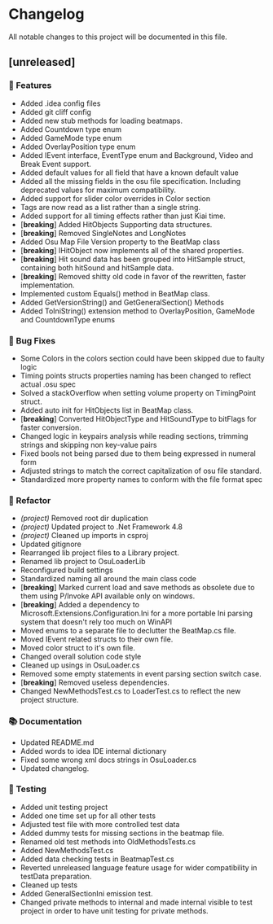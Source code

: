 # Changelog

All notable changes to this project will be documented in this file.

## [unreleased]

### 🚀 Features

- Added .idea config files
- Added git cliff config
- Added new stub methods for loading beatmaps.
- Added Countdown type enum
- Added GameMode type enum
- Added OverlayPosition type enum
- Added IEvent interface, EventType enum and Background, Video and Break Event support.
- Added default values for all field that have a known default value
- Added all the missing fields in the osu file specification. Including deprecated values for maximum compatibility.
- Added support for slider color overrides in Color section
- Tags are now read as a list rather than a single string.
- Added support for all timing effects rather than just Kiai time.
- [**breaking**] Added HitObjects Supporting data structures.
- [**breaking**] Removed SingleNotes and LongNotes
- Added Osu Map File Version property to the BeatMap class
- [**breaking**] IHitObject now implements all of the shared properties.
- [**breaking**] Hit sound data has been grouped into HitSample struct, containing both hitSound and hitSample data.
- [**breaking**] Removed shitty old code in favor of the rewritten, faster implementation.
- Implemented custom Equals() method in BeatMap class.
- Added GetVersionString() and GetGeneralSection() Methods
- Added ToIniString() extension method to OverlayPosition, GameMode and CountdownType enums

### 🐛 Bug Fixes

- Some Colors in the colors section could have been skipped due to faulty logic
- Timing points structs properties naming has been changed to reflect actual .osu spec
- Solved a stackOverflow when setting volume property on TimingPoint struct.
- Added auto init for HitObjects list in BeatMap class.
- [**breaking**] Converted HitObjectType and HitSoundType to bitFlags for faster conversion.
- Changed logic in keypairs analysis while reading sections, trimming strings and skipping non key-value pairs
- Fixed bools not being parsed due to them being expressed in numeral form
- Adjusted strings to match the correct capitalization of osu file standard.
- Standardized more property names to conform with the file format spec

### 🚜 Refactor

- *(project)* Removed root dir duplication
- *(project)* Updated project to .Net Framework 4.8
- *(project)* Cleaned up imports in csproj
- Updated gitignore
- Rearranged lib project files to a Library project.
- Renamed lib project to OsuLoaderLib
- Reconfigured build settings
- Standardized naming all around the main class code
- [**breaking**] Marked current load and save methods as obsolete due to them using P/Invoke API available only on windows.
- [**breaking**] Added a dependency to Microsoft.Extensions.Configuration.Ini for a more portable Ini parsing system that doesn't rely too much on WinAPI
- Moved enums to a separate file to declutter the BeatMap.cs file.
- Moved IEvent related structs to their own file.
- Moved color struct to it's own file.
- Changed overall solution code style
- Cleaned up usings in OsuLoader.cs
- Removed some empty statements in event parsing section switch case.
- [**breaking**] Removed useless dependencies.
- Changed NewMethodsTest.cs to LoaderTest.cs to reflect the new project structure.

### 📚 Documentation

- Updated README.md
- Added words to idea IDE internal dictionary
- Fixed some wrong xml docs strings in OsuLoader.cs
- Updated changelog.

### 🧪 Testing

- Added unit testing project
- Added one time set up for all other tests
- Adjusted test file with more controlled test data
- Added dummy tests for missing sections in the beatmap file.
- Renamed old test methods into OldMethodsTests.cs
- Added NewMethodsTest.cs
- Added data checking tests in BeatmapTest.cs
- Reverted unreleased language feature usage for wider compatibility in testData preparation.
- Cleaned up tests
- Added GeneralSectionIni emission test.
- Changed private methods to internal and made internal visible to test project in order to have unit testing for private methods.

<!-- generated by git-cliff -->
